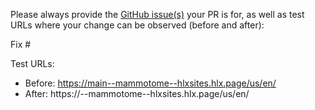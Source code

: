Please always provide the [GitHub issue(s)](../issues) your PR is for, as well as test URLs where your change can be observed (before and after):

Fix #<gh-issue-id>

Test URLs:
- Before: https://main--mammotome--hlxsites.hlx.page/us/en/
- After: https://<branch>--mammotome--hlxsites.hlx.page/us/en/
